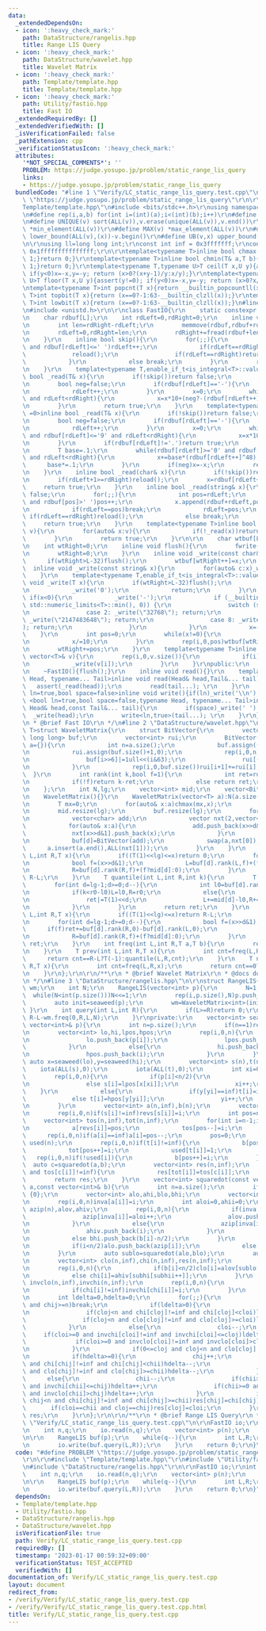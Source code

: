 ```yaml
---
data:
  _extendedDependsOn:
  - icon: ':heavy_check_mark:'
    path: DataStructure/rangelis.hpp
    title: Range LIS Query
  - icon: ':heavy_check_mark:'
    path: DataStructure/wavelet.hpp
    title: Wavelet Matrix
  - icon: ':heavy_check_mark:'
    path: Template/template.hpp
    title: Template/template.hpp
  - icon: ':heavy_check_mark:'
    path: Utility/fastio.hpp
    title: Fast IO
  _extendedRequiredBy: []
  _extendedVerifiedWith: []
  _isVerificationFailed: false
  _pathExtension: cpp
  _verificationStatusIcon: ':heavy_check_mark:'
  attributes:
    '*NOT_SPECIAL_COMMENTS*': ''
    PROBLEM: https://judge.yosupo.jp/problem/static_range_lis_query
    links:
    - https://judge.yosupo.jp/problem/static_range_lis_query
  bundledCode: "#line 1 \"Verify/LC_static_range_lis_query.test.cpp\"\n#define PROBLEM\
    \ \"https://judge.yosupo.jp/problem/static_range_lis_query\"\r\n\r\n#line 1 \"\
    Template/template.hpp\"\n#include <bits/stdc++.h>\r\nusing namespace std;\r\n\r\
    \n#define rep(i,a,b) for(int i=(int)(a);i<(int)(b);i++)\r\n#define ALL(v) (v).begin(),(v).end()\r\
    \n#define UNIQUE(v) sort(ALL(v)),v.erase(unique(ALL(v)),v.end())\r\n#define MIN(v)\
    \ *min_element(ALL(v))\r\n#define MAX(v) *max_element(ALL(v))\r\n#define LB(v,x)\
    \ lower_bound(ALL(v),(x))-v.begin()\r\n#define UB(v,x) upper_bound(ALL(v),(x))-v.begin()\r\
    \n\r\nusing ll=long long int;\r\nconst int inf = 0x3fffffff;\r\nconst ll INF =\
    \ 0x1fffffffffffffff;\r\n\r\ntemplate<typename T>inline bool chmax(T& a,T b){if(a<b){a=b;return\
    \ 1;}return 0;}\r\ntemplate<typename T>inline bool chmin(T& a,T b){if(a>b){a=b;return\
    \ 1;}return 0;}\r\ntemplate<typename T,typename U>T ceil(T x,U y){assert(y!=0);\
    \ if(y<0)x=-x,y=-y; return (x>0?(x+y-1)/y:x/y);}\r\ntemplate<typename T,typename\
    \ U>T floor(T x,U y){assert(y!=0); if(y<0)x=-x,y=-y; return (x>0?x/y:(x-y+1)/y);}\r\
    \ntemplate<typename T>int popcnt(T x){return __builtin_popcountll(x);}\r\ntemplate<typename\
    \ T>int topbit(T x){return (x==0?-1:63-__builtin_clzll(x));}\r\ntemplate<typename\
    \ T>int lowbit(T x){return (x==0?-1:63-__builtin_clzll(x));}\n#line 2 \"Utility/fastio.hpp\"\
    \n#include <unistd.h>\r\n\r\nclass FastIO{\r\n    static constexpr int L=1<<16;\r\
    \n    char rdbuf[L];\r\n    int rdLeft=0,rdRight=0;\r\n    inline void reload(){\r\
    \n        int len=rdRight-rdLeft;\r\n        memmove(rdbuf,rdbuf+rdLeft,len);\r\
    \n        rdLeft=0,rdRight=len;\r\n        rdRight+=fread(rdbuf+len,1,L-len,stdin);\r\
    \n    }\r\n    inline bool skip(){\r\n        for(;;){\r\n            while(rdLeft!=rdRight\
    \ and rdbuf[rdLeft]<=' ')rdLeft++;\r\n            if(rdLeft==rdRight){\r\n   \
    \             reload();\r\n                if(rdLeft==rdRight)return false;\r\n\
    \            }\r\n            else break;\r\n        }\r\n        return true;\r\
    \n    }\r\n    template<typename T,enable_if_t<is_integral<T>::value,int> =0>inline\
    \ bool _read(T& x){\r\n        if(!skip())return false;\r\n        if(rdLeft+20>=rdRight)reload();\r\
    \n        bool neg=false;\r\n        if(rdbuf[rdLeft]=='-'){\r\n            neg=true;\r\
    \n            rdLeft++;\r\n        }\r\n        x=0;\r\n        while(rdbuf[rdLeft]>='0'\
    \ and rdLeft<rdRight){\r\n            x=x*10+(neg?-(rdbuf[rdLeft++]^48):(rdbuf[rdLeft++]^48));\r\
    \n        }\r\n        return true;\r\n    }\r\n    template<typename T,enable_if_t<is_floating_point<T>::value,int>\
    \ =0>inline bool _read(T& x){\r\n        if(!skip())return false;\r\n        if(rdLeft+20>=rdRight)reload();\r\
    \n        bool neg=false;\r\n        if(rdbuf[rdLeft]=='-'){\r\n            neg=true;\r\
    \n            rdLeft++;\r\n        }\r\n        x=0;\r\n        while(rdbuf[rdLeft]>='0'\
    \ and rdbuf[rdLeft]<='9' and rdLeft<rdRight){\r\n            x=x*10+(rdbuf[rdLeft++]^48);\r\
    \n        }\r\n        if(rdbuf[rdLeft]!='.')return true;\r\n        rdLeft++;\r\
    \n        T base=.1;\r\n        while(rdbuf[rdLeft]>='0' and rdbuf[rdLeft]<='9'\
    \ and rdLeft<rdRight){\r\n            x+=base*(rdbuf[rdLeft++]^48);\r\n      \
    \      base*=.1;\r\n        }\r\n        if(neg)x=-x;\r\n        return true;\r\
    \n    }\r\n    inline bool _read(char& x){\r\n        if(!skip())return false;\r\
    \n        if(rdLeft+1>=rdRight)reload();\r\n        x=rdbuf[rdLeft++];\r\n   \
    \     return true;\r\n    }\r\n    inline bool _read(string& x){\r\n        if(!skip())return\
    \ false;\r\n        for(;;){\r\n            int pos=rdLeft;\r\n            while(pos<rdRight\
    \ and rdbuf[pos]>' ')pos++;\r\n            x.append(rdbuf+rdLeft,pos-rdLeft);\r\
    \n            if(rdLeft==pos)break;\r\n            rdLeft=pos;\r\n           \
    \ if(rdLeft==rdRight)reload();\r\n            else break;\r\n        }\r\n   \
    \     return true;\r\n    }\r\n    template<typename T>inline bool _read(vector<T>&\
    \ v){\r\n        for(auto& x:v){\r\n            if(!_read(x))return false;\r\n\
    \        }\r\n        return true;\r\n    }\r\n\r\n    char wtbuf[L],tmp[50];\r\
    \n    int wtRight=0;\r\n    inline void flush(){\r\n        fwrite(wtbuf,1,wtRight,stdout);\r\
    \n        wtRight=0;\r\n    }\r\n    inline void _write(const char& x){\r\n  \
    \      if(wtRight>L-32)flush();\r\n        wtbuf[wtRight++]=x;\r\n    }\r\n  \
    \  inline void _write(const string& x){\r\n        for(auto& c:x)_write(c);\r\n\
    \    }\r\n    template<typename T,enable_if_t<is_integral<T>::value,int> =0>inline\
    \ void _write(T x){\r\n        if(wtRight>L-32)flush();\r\n        if(x==0){\r\
    \n            _write('0');\r\n            return;\r\n        }\r\n        else\
    \ if(x<0){\r\n            _write('-');\r\n            if (__builtin_expect(x ==\
    \ std::numeric_limits<T>::min(), 0)) {\r\n                switch (sizeof(x)) {\r\
    \n                case 2: _write(\"32768\"); return;\r\n                case 4:\
    \ _write(\"2147483648\"); return;\r\n                case 8: _write(\"9223372036854775808\"\
    ); return;\r\n                }\r\n            }\r\n            x=-x;\r\n    \
    \    }\r\n        int pos=0;\r\n        while(x!=0){\r\n            tmp[pos++]=char((x%10)|48);\r\
    \n            x/=10;\r\n        }\r\n        rep(i,0,pos)wtbuf[wtRight+i]=tmp[pos-1-i];\r\
    \n        wtRight+=pos;\r\n    }\r\n    template<typename T>inline void _write(const\
    \ vector<T>& v){\r\n        rep(i,0,v.size()){\r\n            if(i)_write(' ');\r\
    \n            _write(v[i]);\r\n        }\r\n    }\r\npublic:\r\n    FastIO(){}\r\
    \n    ~FastIO(){flush();}\r\n    inline void read(){}\r\n    template <typename\
    \ Head, typename... Tail>inline void read(Head& head,Tail&... tail){\r\n     \
    \   assert(_read(head));\r\n        read(tail...); \r\n    }\r\n    template<bool\
    \ ln=true,bool space=false>inline void write(){if(ln)_write('\\n');}\r\n    template\
    \ <bool ln=true,bool space=false,typename Head, typename... Tail>inline void write(const\
    \ Head& head,const Tail&... tail){\r\n        if(space)_write(' ');\r\n      \
    \  _write(head);\r\n        write<ln,true>(tail...); \r\n    }\r\n};\r\n\r\n/**\r\
    \n * @brief Fast IO\r\n */\n#line 2 \"DataStructure/wavelet.hpp\"\n\r\ntemplate<typename\
    \ T>struct WaveletMatrix{\r\n    struct BitVector{\r\n        vector<unsigned\
    \ long long> buf;\r\n        vector<int> rui;\r\n        BitVector(const vector<char>&\
    \ a={}){\r\n            int n=a.size();\r\n            buf.assign((n+63)>>6,0);\r\
    \n            rui.assign(buf.size()+1,0);\r\n            rep(i,0,n)if(a[i]){\r\
    \n                buf[i>>6]|=1ull<<(i&63);\r\n                rui[(i>>6)+1]++;\r\
    \n            }\r\n            rep(i,0,buf.size())rui[i+1]+=rui[i];\r\n      \
    \  }\r\n        int rank(int k,bool f=1){\r\n            int ret=rui[k>>6]+__builtin_popcountll(buf[k>>6]&((1ull<<(k&63))-1));\r\
    \n            if(!f)return k-ret;\r\n            else return ret;\r\n        }\r\
    \n    };\r\n    int N,lg;\r\n    vector<int> mid;\r\n    vector<BitVector> buf;\r\
    \n    WaveletMatrix(){}\r\n    WaveletMatrix(vector<T> a):N(a.size()),lg(0){\r\
    \n        T mx=0;\r\n        for(auto& x:a)chmax(mx,x);\r\n        while((T(1)<<lg)<=mx)lg++;\r\
    \n        mid.resize(lg);\r\n        buf.resize(lg);\r\n        for(int d=lg-1;d>=0;d--){\r\
    \n            vector<char> add;\r\n            vector nxt(2,vector<T>());\r\n\
    \            for(auto& x:a){\r\n                add.push_back(x>>d&1);\r\n   \
    \             nxt[x>>d&1].push_back(x);\r\n            }\r\n            mid[d]=(int)nxt[0].size();\r\
    \n            buf[d]=BitVector(add);\r\n            swap(a,nxt[0]);\r\n      \
    \      a.insert(a.end(),ALL(nxt[1]));\r\n        }\r\n    }\r\n    int rank(int\
    \ L,int R,T x){\r\n        if((T(1)<<lg)<=x)return 0;\r\n        for(int d=lg-1;d>=0;d--){\r\
    \n            bool f=(x>>d&1);\r\n            L=buf[d].rank(L,f)+(f?mid[d]:0);\r\
    \n            R=buf[d].rank(R,f)+(f?mid[d]:0);\r\n        }\r\n        return\
    \ R-L;\r\n    }\r\n    T quantile(int L,int R,int k){\r\n        T ret=0;\r\n\
    \        for(int d=lg-1;d>=0;d--){\r\n            int l0=buf[d].rank(L,0),r0=buf[d].rank(R,0);\r\
    \n            if(k<r0-l0)L=l0,R=r0;\r\n            else{\r\n                k-=r0-l0;\r\
    \n                ret|=T(1)<<d;\r\n                L+=mid[d]-l0,R+=mid[d]-r0;\r\
    \n            }\r\n        }\r\n        return ret;\r\n    }\r\n    int freq(int\
    \ L,int R,T x){\r\n        if((T(1)<<lg)<=x)return R-L;\r\n        int ret=0;\r\
    \n        for(int d=lg-1;d>=0;d--){\r\n            bool f=(x>>d&1);\r\n      \
    \      if(f)ret+=buf[d].rank(R,0)-buf[d].rank(L,0);\r\n            L=buf[d].rank(L,f)+(f?mid[d]:0);\r\
    \n            R=buf[d].rank(R,f)+(f?mid[d]:0);\r\n        }\r\n        return\
    \ ret;\r\n    }\r\n    int freq(int L,int R,T a,T b){\r\n        return freq(L,R,b)-freq(L,R,a);\r\
    \n    }\r\n    T prev(int L,int R,T x){\r\n        int cnt=freq(L,R,x);\r\n  \
    \      return cnt==R-L?T(-1):quantile(L,R,cnt);\r\n    }\r\n    T next(int L,int\
    \ R,T x){\r\n        int cnt=freq(L,R,x);\r\n        return cnt==0?T(-1):quantile(L,R,cnt-1);\r\
    \n    }\r\n};\r\n\r\n/**\r\n * @brief Wavelet Matrix\r\n * @docs docs/wavelet.md\r\
    \n */\n#line 3 \"DataStructure/rangelis.hpp\"\n\r\nstruct RangeLIS{\r\n    WaveletMatrix<int>\
    \ wm;\r\n    int N;\r\n    RangeLIS(vector<int> p){\r\n        N=1;\r\n      \
    \  while(N<int(p.size()))N<<=1;\r\n        rep(i,p.size(),N)p.push_back(i);\r\n\
    \        auto init=seaweed(p);\r\n        wm=WaveletMatrix<int>(init);\r\n   \
    \ }\r\n    int query(int L,int R){\r\n        if(L>=R)return 0;\r\n        return\
    \ R-L-wm.freq(0,R,L,N);\r\n    }\r\nprivate:\r\n    vector<int> seaweed(const\
    \ vector<int>& p){\r\n        int n=p.size();\r\n        if(n==1)return {inf};\r\
    \n        vector<int> lo,hi,lpos,hpos;\r\n        rep(i,0,n){\r\n            if(p[i]<n/2){\r\
    \n                lo.push_back(p[i]);\r\n                lpos.push_back(i);\r\n\
    \            }\r\n            else{\r\n                hi.push_back(p[i]-n/2);\r\
    \n                hpos.push_back(i);\r\n            }\r\n        }\r\n       \
    \ auto x=seaweed(lo),y=seaweed(hi);\r\n        vector<int> s(n),t(n);\r\n    \
    \    iota(ALL(s),0);\r\n        iota(ALL(t),0);\r\n        int xi=0,yi=0;\r\n\
    \        rep(i,0,n){\r\n            if(p[i]<n/2){\r\n                if(x[xi]==inf)s[i]=inf;\r\
    \n                else s[i]=lpos[x[xi]];\r\n                xi++;\r\n        \
    \    }\r\n            else{\r\n                if(y[yi]==inf)t[i]=inf;\r\n   \
    \             else t[i]=hpos[y[yi]];\r\n                yi++;\r\n            }\r\
    \n        }\r\n        vector<int> a(n,inf),b(n);\r\n        vector<int> revs(n,inf);\r\
    \n        rep(i,0,n)if(s[i]!=inf)revs[s[i]]=i;\r\n        int pos=n-1;\r\n   \
    \     vector<int> tos(n,inf),tot(n,inf);\r\n        for(int i=n-1;i>=0;i--)if(revs[i]!=inf){\r\
    \n            a[revs[i]]=pos;\r\n            tos[pos--]=i;\r\n        }\r\n  \
    \      rep(i,0,n)if(a[i]==inf)a[i]=pos--;\r\n        pos=0;\r\n        vector<int>\
    \ used(n);\r\n        rep(i,0,n)if(t[i]!=inf){\r\n            b[pos]=t[i];\r\n\
    \            tot[pos++]=i;\r\n            used[t[i]]=1;\r\n        }\r\n     \
    \   rep(i,0,n)if(!used[i]){\r\n            b[pos++]=i;\r\n        }\r\n      \
    \  auto c=squaredot(a,b);\r\n        vector<int> res(n,inf);\r\n        rep(i,0,n)if(tot[i]!=inf\
    \ and tos[c[i]]!=inf){\r\n            res[tot[i]]=tos[c[i]];\r\n        }\r\n\
    \        return res;\r\n    }\r\n    vector<int> squaredot(const vector<int>&\
    \ a,const vector<int>& b){\r\n        int n=a.size();\r\n        if(n==1)return\
    \ {0};\r\n        vector<int> alo,ahi,blo,bhi;\r\n        vector<int> inva(n);\r\
    \n        rep(i,0,n)inva[a[i]]=i;\r\n        int aloi=0,ahii=0;\r\n        vector<int>\
    \ azip(n),alov,ahiv;\r\n        rep(i,0,n){\r\n            if(inva[i]<n/2){\r\n\
    \                azip[inva[i]]=aloi++;\r\n                alov.push_back(i);\r\
    \n            }\r\n            else{\r\n                azip[inva[i]]=ahii++;\r\
    \n                ahiv.push_back(i);\r\n            }\r\n            if(b[i]<n/2)blo.push_back(b[i]);\r\
    \n            else bhi.push_back(b[i]-n/2);\r\n        }\r\n        rep(i,0,n){\r\
    \n            if(i<n/2)alo.push_back(azip[i]);\r\n            else ahi.push_back(azip[i]);\r\
    \n        }\r\n        auto sublo=squaredot(alo,blo);\r\n        auto subhi=squaredot(ahi,bhi);\r\
    \n        vector<int> clo(n,inf),chi(n,inf),res(n,inf);\r\n        int subloi=0,subhii=0;\r\
    \n        rep(i,0,n){\r\n            if(b[i]<n/2)clo[i]=alov[sublo[subloi++]];\r\
    \n            else chi[i]=ahiv[subhi[subhii++]];\r\n        }\r\n        vector<int>\
    \ invclo(n,inf),invchi(n,inf);\r\n        rep(i,0,n){\r\n            if(clo[i]!=inf)invclo[clo[i]]=i;\r\
    \n            if(chi[i]!=inf)invchi[chi[i]]=i;\r\n        }\r\n        int cloi=n,cloj=-1,chii=n,chij=-1;\r\
    \n        int ldelta=0,hdelta=0;\r\n        for(;;){\r\n            if(cloi<0\
    \ and chij>=n)break;\r\n            if(ldelta>0){\r\n                cloj++;\r\
    \n                if(cloj<n and chi[cloj]!=inf and chi[cloj]<cloi)ldelta--;\r\n\
    \                if(cloj<n and clo[cloj]!=inf and clo[cloj]>=cloi)ldelta--;\r\n\
    \            }\r\n            else{\r\n                cloi--;\r\n           \
    \     if(cloi>=0 and invchi[cloi]!=inf and invchi[cloi]<=cloj)ldelta++;\r\n  \
    \              if(cloi>=0 and invclo[cloi]!=inf and invclo[cloi]>cloj)ldelta++;\r\
    \n            }\r\n            if(0<=cloj and cloj<n and clo[cloj]!=inf and clo[cloj]<=cloi)res[cloj]=clo[cloj];\r\
    \n            if(hdelta>=0){\r\n                chij++;\r\n                if(chij<n\
    \ and chi[chij]!=inf and chi[chij]<chii)hdelta--;\r\n                if(chij<n\
    \ and clo[chij]!=inf and clo[chij]>=chii)hdelta--;\r\n            }\r\n      \
    \      else{\r\n                chii--;\r\n                if(chii>=0 and invchi[chii]!=inf\
    \ and invchi[chii]<=chij)hdelta++;\r\n                if(chii>=0 and invclo[chii]!=inf\
    \ and invclo[chii]>chij)hdelta++;\r\n            }\r\n            if(0<=chij and\
    \ chij<n and chi[chij]!=inf and chi[chij]>=chii)res[chij]=chi[chij];\r\n     \
    \       if(cloi==chii and cloj==chij)res[cloj]=cloi;\r\n        }\r\n        return\
    \ res;\r\n    }\r\n};\r\n\r\n/**\r\n * @brief Range LIS Query\r\n */\n#line 6\
    \ \"Verify/LC_static_range_lis_query.test.cpp\"\n\r\nFastIO io;\r\nint main(){\r\
    \n    int n,q;\r\n    io.read(n,q);\r\n    vector<int> p(n);\r\n    io.read(p);\r\
    \n\r\n    RangeLIS buf(p);\r\n    while(q--){\r\n        int L,R;\r\n        io.read(L,R);\r\
    \n        io.write(buf.query(L,R));\r\n    }\r\n    return 0;\r\n}\n"
  code: "#define PROBLEM \"https://judge.yosupo.jp/problem/static_range_lis_query\"\
    \r\n\r\n#include \"Template/template.hpp\"\r\n#include \"Utility/fastio.hpp\"\r\
    \n#include \"DataStructure/rangelis.hpp\"\r\n\r\nFastIO io;\r\nint main(){\r\n\
    \    int n,q;\r\n    io.read(n,q);\r\n    vector<int> p(n);\r\n    io.read(p);\r\
    \n\r\n    RangeLIS buf(p);\r\n    while(q--){\r\n        int L,R;\r\n        io.read(L,R);\r\
    \n        io.write(buf.query(L,R));\r\n    }\r\n    return 0;\r\n}"
  dependsOn:
  - Template/template.hpp
  - Utility/fastio.hpp
  - DataStructure/rangelis.hpp
  - DataStructure/wavelet.hpp
  isVerificationFile: true
  path: Verify/LC_static_range_lis_query.test.cpp
  requiredBy: []
  timestamp: '2023-01-17 00:59:32+09:00'
  verificationStatus: TEST_ACCEPTED
  verifiedWith: []
documentation_of: Verify/LC_static_range_lis_query.test.cpp
layout: document
redirect_from:
- /verify/Verify/LC_static_range_lis_query.test.cpp
- /verify/Verify/LC_static_range_lis_query.test.cpp.html
title: Verify/LC_static_range_lis_query.test.cpp
---
```

